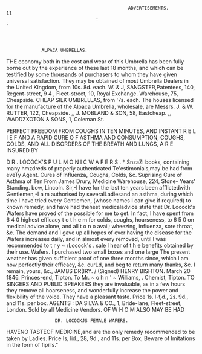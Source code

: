                                                  ADVERTISEMENTS.                                                        11
                                     -                                    -




                 ALPACA UMBRELLAS.
THE economy both in the cost and wear of this Umbrella has been fully
borne out by the experience of these last 18 months, and which can be
testified by some thousands of purchasers to whom they have given universal
satisfaction. They may be obtained of most Umbrella Dealers in the
United Kingdom, from 10s. 8d. each.
          W. & J, SANGSTER,Patentees, 140, Regent-street,
                                              9 4 , Fleet-street,
                                              10, Royal Exchange.
                                Warehouse, 75, Cheapside.
            CHEAP SILK UMBRELLAS, from '7s. each.
  The houses licensed for the manufacture of the Alpaca Umbrella,
wholesale, are              Messrs. J. & W. RUTTER, 122, Cheapside.
                                                ,,     J. MOBLAND & SON, 58, Eastcheap.
                                                  ,,     WADDZXOTON & SONS, 1, Coleman St.




PERFECT FREEDOM FROM COUGHS IN TEN MINUTES, AND INSTANT R E L I E F
    AND A RAPID CURE O F ASTHMA AND CONSUMPTION, COUGHS,
      COLDS, AND ALL DISORDERS OF THE BREATH AND LUNGS,
                                                    A R E INSURED BY


 D R . LOCOCK'S P U L M O N I C W A F E R S .
     \*   SnzaZl books, containing many hmzdreds of properly authenticated Te'estimonials,may be
                                       had from eveTy Agent.
Cures of Influenza, Coughs, Colds, &c.                              Suprising Cure of Asthma of Ten
From James Drury, Medicine Warehouse, 224, Stone-                           Years' Standing.
                        bow, Lincoln.                               Sir,-I have for the last ten years been afflictedwith
  Gentlemen,-I a m authorised by severalLadiesand                 an asthma, during which time I have tried every
Gentlemen, (whose names I can give if required) to                known remedy, and have had thehest medicaladvice
state that Dr. Locock's Wafers have proved of the                 possible for me to get. In fact, I have spent from 6 4 0
highest efficacy t o t h e m for colds, coughs, hoarseness,       to 6 5 0 on medical advice alone, and all t o n o avail;
wheezing, influenza, sore throat, &c. The demand                  and I gave up all hopes of ever having the disease
for the Wafers increases daily, and in almost every               removed, until I was recommended to t r y ~ rLocock's
                                                                                                                   .
sale I hear of t h e benefits obtained by their use.              Wafers. I purchased two small boxes and one large
  The present weather has given sufficient proof of               one three months since,      which I am now perfectly
their efficacy, &c.                                               curLd, and beg to return many thanks, &c.
                   I remain, yours, &c.,
                                     JAMBS DR(IRY.            /                (Signed)           HENRY BISHTON.
                                                                     March 20 1846. Princes-end, Tipton.
                                                                  To Mr. ~ o h n ' ~
                                                                                   Williams,
                                                                                     .       Chemist, Tipton.
   TO SINGERS AND PUBLIC SPEAKERS they are invaluable, as in a few hours
they remove all hoarseness, and wonderfully increase the power and flexibility of the voice.
   They have a pleasant taste. Price 1s. l-f,d., 2s. 9d., and 11s. per box.
AGENTS  : DA SILVA & CO., 1, Bride-lane, Fleet-street, London. Sold by all Medicine Vendors.
                                           OF W H O M ALSO MAY BE HAD

                      DR. LOCOCKJS FEMALE WAFERS.
  HAVENO TASTEOF MEDICINE,and are the only remedy recommended to be taken by Ladies.
Price Is, lid., 28, 9d., and 11s. per Box, Beware of Imitations in the form of fipills."
